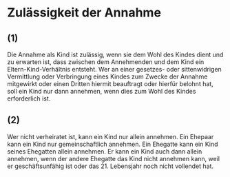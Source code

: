# Zulässigkeit der Annahme



## (1)

 Die Annahme als Kind ist zulässig, wenn sie dem Wohl des Kindes dient und zu erwarten ist, dass zwischen dem Annehmenden und dem Kind ein Eltern-Kind-Verhältnis entsteht. Wer an einer gesetzes- oder sittenwidrigen Vermittlung oder Verbringung eines Kindes zum Zwecke der Annahme mitgewirkt oder einen Dritten hiermit beauftragt oder hierfür belohnt hat, soll ein Kind nur dann annehmen, wenn dies zum Wohl des Kindes erforderlich ist.

## (2)

 Wer nicht verheiratet ist, kann ein Kind nur allein annehmen. Ein Ehepaar kann ein Kind nur gemeinschaftlich annehmen. Ein Ehegatte kann ein Kind seines Ehegatten allein annehmen. Er kann ein Kind auch dann allein annehmen, wenn der andere Ehegatte das Kind nicht annehmen kann, weil er geschäftsunfähig ist oder das 21. Lebensjahr noch nicht vollendet hat. 

